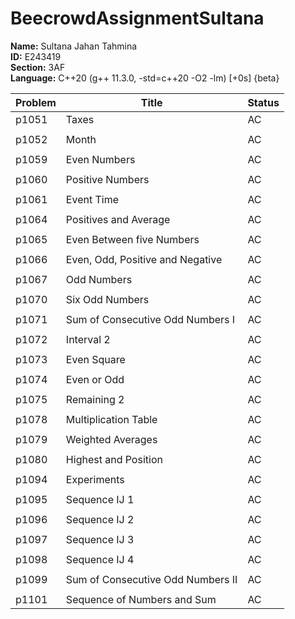 # BeecrowdAssignmentSultana

**Name:** Sultana Jahan Tahmina<br>
**ID:** E243419 <br>
**Section:** 3AF <br>
**Language:** C++20 (g++ 11.3.0, -std=c++20 -O2 -lm) [+0s] {beta} <br>

| Problem | Title | Status |
|-------------|-------|----------|
| p1051 | Taxes | AC |
| | | |
| p1052 | Month | AC |
| | | |
| p1059 | Even Numbers | AC |
| | | |
| p1060 | Positive Numbers | AC |
| | | |
| p1061 | Event Time | AC |
| | | |
| p1064 | Positives and Average | AC |
| | | |
| p1065 | Even Between five Numbers | AC |
| | | |
| p1066 | Even, Odd, Positive and Negative | AC |
| | | |
| p1067 | Odd Numbers | AC |
| | | |
| p1070 | Six Odd Numbers | AC |
| | | |
| p1071 | Sum of Consecutive Odd Numbers I | AC |
| | | |
| p1072 | Interval 2 | AC |
| | | |
| p1073 | Even Square | AC |
| | | |
| p1074 | Even or Odd | AC |
| | | |
| p1075 | Remaining 2 | AC | 
| | | |
| p1078 | Multiplication Table | AC |
| | | |
| p1079 | Weighted Averages | AC |
| | | |
| p1080 | Highest and Position | AC |
| | | |
| p1094 | Experiments | AC |
| | | |
| p1095 | Sequence IJ 1 | AC |
| | | |
| p1096 | Sequence IJ 2 | AC |
| | | |
| p1097 | Sequence IJ 3 | AC |
| | | |
| p1098 | Sequence IJ 4 | AC |
| | | |
| p1099 | Sum of Consecutive Odd Numbers II | AC |
| | | |
| p1101 | Sequence of Numbers and Sum | AC |

